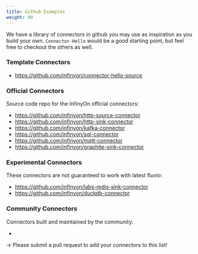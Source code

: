 ```yaml
---
title: Github Examples
weight: 90
---
```


We have a library of connectors in github you may use as inspiration as you build your own. `Connector-Hello` would be a good starting point, but feel free to checkout the others as well.

### Template Connectors

* https://github.com/infinyon/connector-hello-source

### Official Connectors

Source code repo for the InfinyOn official connectors:

* https://github.com/infinyon/http-source-connector
* https://github.com/infinyon/http-sink-connector
* https://github.com/infinyon/kafka-connector
* https://github.com/infinyon/sql-connector
* https://github.com/infinyon/mqtt-connector
* https://github.com/infinyon/graphite-sink-connector

### Experimental Connectors

These connectors are not guaranteed to work with latest fluvio:

* https://github.com/infinyon/labs-redis-sink-connector
* https://github.com/infinyon/duckdb-connector

### Community Connectors

Connectors built and maintained by the community:

* 

-> Please submit a pull request to add your connectors to this list!
